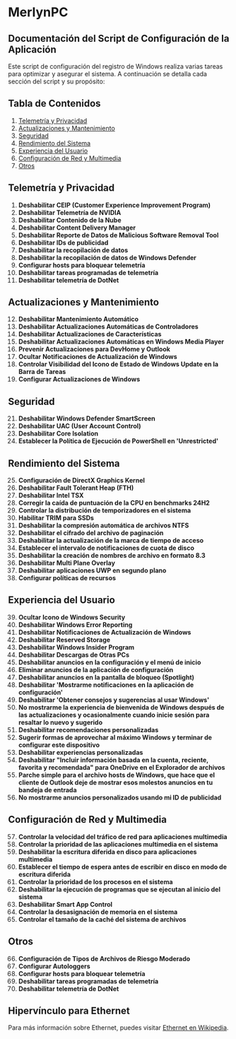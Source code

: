 # MerlynPC

## Documentación del Script de Configuración de la Aplicación

Este script de configuración del registro de Windows realiza varias tareas para optimizar y asegurar el sistema. A continuación se detalla cada sección del script y su propósito:

## Tabla de Contenidos

1. [Telemetría y Privacidad](#telemetría-y-privacidad)
2. [Actualizaciones y Mantenimiento](#actualizaciones-y-mantenimiento)
3. [Seguridad](#seguridad)
4. [Rendimiento del Sistema](#rendimiento-del-sistema)
5. [Experiencia del Usuario](#experiencia-del-usuario)
6. [Configuración de Red y Multimedia](#configuración-de-red-y-multimedia)
7. [Otros](#otros)

## Telemetría y Privacidad

1. **Deshabilitar CEIP (Customer Experience Improvement Program)**
2. **Deshabilitar Telemetría de NVIDIA**
3. **Deshabilitar Contenido de la Nube**
4. **Deshabilitar Content Delivery Manager**
5. **Deshabilitar Reporte de Datos de Malicious Software Removal Tool**
6. **Deshabilitar IDs de publicidad**
7. **Deshabilitar la recopilación de datos**
8. **Deshabilitar la recopilación de datos de Windows Defender**
9. **Configurar hosts para bloquear telemetría**
10. **Deshabilitar tareas programadas de telemetría**
11. **Deshabilitar telemetría de DotNet**

## Actualizaciones y Mantenimiento

12. **Deshabilitar Mantenimiento Automático**
13. **Deshabilitar Actualizaciones Automáticas de Controladores**
14. **Deshabilitar Actualizaciones de Características**
15. **Deshabilitar Actualizaciones Automáticas en Windows Media Player**
17. **Prevenir Actualizaciones para DevHome y Outlook**
18. **Ocultar Notificaciones de Actualización de Windows**
19. **Controlar Visibilidad del Icono de Estado de Windows Update en la Barra de Tareas**
20. **Configurar Actualizaciones de Windows**

## Seguridad

21. **Deshabilitar Windows Defender SmartScreen**
22. **Deshabilitar UAC (User Account Control)**
23. **Deshabilitar Core Isolation**
24. **Establecer la Política de Ejecución de PowerShell en 'Unrestricted'**

## Rendimiento del Sistema

25. **Configuración de DirectX Graphics Kernel**
26. **Deshabilitar Fault Tolerant Heap (FTH)**
27. **Deshabilitar Intel TSX**
28. **Corregir la caída de puntuación de la CPU en benchmarks 24H2**
29. **Controlar la distribución de temporizadores en el sistema**
30. **Habilitar TRIM para SSDs**
31. **Deshabilitar la compresión automática de archivos NTFS**
32. **Deshabilitar el cifrado del archivo de paginación**
33. **Deshabilitar la actualización de la marca de tiempo de acceso**
34. **Establecer el intervalo de notificaciones de cuota de disco**
35. **Deshabilitar la creación de nombres de archivo en formato 8.3**
36. **Deshabilitar Multi Plane Overlay**
37. **Deshabilitar aplicaciones UWP en segundo plano**
38. **Configurar políticas de recursos**

## Experiencia del Usuario

39. **Ocultar Icono de Windows Security**
40. **Deshabilitar Windows Error Reporting**
41. **Deshabilitar Notificaciones de Actualización de Windows**
42. **Deshabilitar Reserved Storage**
43. **Deshabilitar Windows Insider Program**
44. **Deshabilitar Descargas de Otras PCs**
45. **Deshabilitar anuncios en la configuración y el menú de inicio**
46. **Eliminar anuncios de la aplicación de configuración**
47. **Deshabilitar anuncios en la pantalla de bloqueo (Spotlight)**
48. **Deshabilitar 'Mostrarme notificaciones en la aplicación de configuración'**
49. **Deshabilitar 'Obtener consejos y sugerencias al usar Windows'**
50. **No mostrarme la experiencia de bienvenida de Windows después de las actualizaciones y ocasionalmente cuando inicie sesión para resaltar lo nuevo y sugerido**
51. **Deshabilitar recomendaciones personalizadas**
52. **Sugerir formas de aprovechar al máximo Windows y terminar de configurar este dispositivo**
53. **Deshabilitar experiencias personalizadas**
54. **Deshabilitar "Incluir información basada en la cuenta, reciente, favorita y recomendada" para OneDrive en el Explorador de archivos**
55. **Parche simple para el archivo hosts de Windows, que hace que el cliente de Outlook deje de mostrar esos molestos anuncios en tu bandeja de entrada**
56. **No mostrarme anuncios personalizados usando mi ID de publicidad**

## Configuración de Red y Multimedia

57. **Controlar la velocidad del tráfico de red para aplicaciones multimedia**
58. **Controlar la prioridad de las aplicaciones multimedia en el sistema**
59. **Deshabilitar la escritura diferida en disco para aplicaciones multimedia**
60. **Establecer el tiempo de espera antes de escribir en disco en modo de escritura diferida**
61. **Controlar la prioridad de los procesos en el sistema**
62. **Deshabilitar la ejecución de programas que se ejecutan al inicio del sistema**
63. **Deshabilitar Smart App Control**
64. **Controlar la desasignación de memoria en el sistema**
65. **Controlar el tamaño de la caché del sistema de archivos**

## Otros

66. **Configuración de Tipos de Archivos de Riesgo Moderado**
67. **Configurar Autologgers**
68. **Configurar hosts para bloquear telemetría**
69. **Deshabilitar tareas programadas de telemetría**
70. **Deshabilitar telemetría de DotNet**

## Hipervínculo para Ethernet

Para más información sobre Ethernet, puedes visitar [Ethernet en Wikipedia](https://es.wikipedia.org/wiki/Ethernet).

